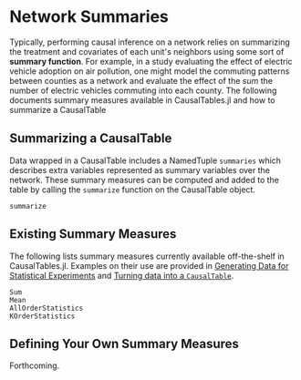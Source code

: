# Network Summaries

Typically, performing causal inference on a network relies on summarizing the treatment and covariates of each unit's neighbors using some sort of **summary function**. For example, in a study evaluating the effect of electric vehicle adoption on air pollution, one might model the commuting patterns between counties as a network and evaluate the effect of the *sum* the number of electric vehicles commuting into each county. The following documents summary measures available in CausalTables.jl and how to summarize a CausalTable

## Summarizing a CausalTable

Data wrapped in a CausalTable includes a NamedTuple `summaries` which describes extra variables represented as summary variables over the network. These summary measures can be computed and added to the table by calling the `summarize` function on the CausalTable object.

```@docs
summarize
```

## Existing Summary Measures

The following lists summary measures currently available off-the-shelf in CausalTables.jl. Examples on their use are provided in [Generating Data for Statistical Experiments](generating-data.md) and [Turning data into a `CausalTable`](formatting.md).

```@docs
Sum
Mean
AllOrderStatistics
KOrderStatistics
```


## Defining Your Own Summary Measures

Forthcoming.

